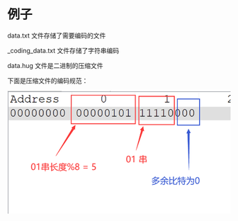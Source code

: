 # 例子

data.txt 文件存储了需要编码的文件

_coding_data.txt 文件存储了字符串编码

data.hug 文件是二进制的压缩文件

下面是压缩文件的编码规范：

![code](code.png)
